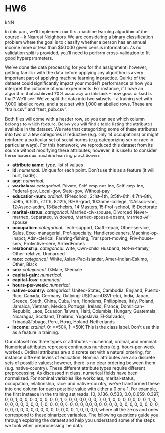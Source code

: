 # HW6

kNN

In this part, we’ll implement our first machine learning algorithm of the course – k Nearest Neighbors. We are considering a binary classification problem where the goal is to classify whether a person has an annual income more or less than $50,000 given census information. As no validation split is provided, you’ll need to perform cross-validation to fit good hyperparameters.

We’ve done the data processing for you for this assignment; however, getting familiar with the data before applying any algorithm is a very important part of applying machine learning in practice. Quirks of the dataset could significantly impact your model’s performance or how you interpret the outcome of your experiments. For instance, if I have an algorithm that achieved 70% accuracy on this task – how good or bad is that? We’ll see! We’ve split the data into two subsets – a training set with 7,000 labelled rows, and a test set with 1,000 unlabelled rows. These are “train.csv” and “test_pub.csv”.

Both files will come with a header row, so you can see which column belongs to which feature. Below you will find a table listing the attributes available in the dataset. We note that categorizing some of these attributes into two or a few categories is reductive (e.g. only 14 occupations) or might reinforce a particular set of social norms (e.g. categorizing sex or race in particular ways). For this homework, we reproduced this dataset from its source without modifying these attributes; however, it is useful to consider these issues as machine learning practitioners.

- **attribute name:** *type.* list of values
- **id:** *numerical.* Unique for each point. Don’t use this as a feature (it will hurt, badly).
- **age:** *numerical.*
- **workclass:** *categorical.* Private, Self-emp-not-inc, Self-emp-inc, Federal-gov, Local-gov, State-gov, Without-pay
- **education-num:** *ordinal.* 1:Preschool, 2:1st-4th, 3:5th-6th, 4:7th-8th, 5:9th, 6:10th, 7:11th, 8:12th, 9:HS-grad, 10:Some-college, 11:Assoc-voc, 12:Assoc-acdm, 13:Bachelors, 14:Masters, 15:Prof-school, 16:Doctorate
- **marital-status:** *categorical.* Married-civ-spouse, Divorced, Never-married, Separated, Widowed, Married-spouse-absent, Married-AF-spouse
- **occupation:** *categorical.* Tech-support, Craft-repair, Other-service, Sales, Exec-managerial, Prof-specialty, Handlerscleaners, Machine-op-inspct, Adm-clerical, Farming-fishing, Transport-moving, Priv-house-serv, Protective-serv, ArmedForces
- **relationship:** *categorical.* Wife, Own-child, Husband, Not-in-family, Other-relative, Unmarried
- **race:** *categorical.* White, Asian-Pac-Islander, Amer-Indian-Eskimo, Other, Black
- **sex:** *categorical.* 0:Male, 1:Female
- **capital-gain:** *numerical.*
- **capital-loss:** *numerical.*
- **hours-per-week:** *numerical.*
- **native-country:** *categorical.* United-States, Cambodia, England, Puerto-Rico, Canada, Germany, Outlying-US(GuamUSVI-etc), India, Japan, Greece, South, China, Cuba, Iran, Honduras, Philippines, Italy, Poland, Jamaica, Vietnam, Mexico,
Portugal, Ireland, France, Dominican-Republic, Laos, Ecuador, Taiwan, Haiti, Columbia, Hungary, Guatemala, Nicaragua,
Scotland, Thailand, Yugoslavia, El-Salvador, Trinada&Tobago, Peru, Hong, Holand-Netherlands
- **income:** *ordinal.* 0: <=50K, 1: >50K This is the class label. Don’t use this as a feature in training.

Our dataset has three types of attributes – numerical, ordinal, and nominal. Numerical attributes represent continuous numbers (e.g. hours-per-week worked). Ordinal attributes are a discrete set with a natural ordering, for instance different levels of education. Nominal attributes are also discrete sets of possible values; however, there is no clear ordering between them (e.g. native-country). These different attribute types require different preprocessing. As discussed in class, numerical fields have been normalized.
For nominal variables like workclass, marital-status, occupation, relationship, race, and native-country, we’ve transformed these into one column for each possible value with either a 0 or a 1. For example, the first instance in the training set reads: [0, 0.136, 0.533, 0.0, 0.659, 0.397, 0, 0, 1, 0, 0, 0, 0, 0, 0, 0, 0, 1, 0, 0, 0, 0,0, 0, 0, 0, 0, 1, 0, 0, 0, 0, 0, 0, 0, 1, 0, 0, 0, 0, 0, 0, 0, 0, 1, 0, 0, 0, 0, 0, 0, 0, 0, 0,0, 0, 0, 0, 0, 0, 0, 0, 0, 0, 0, 0, 0, 0, 0, 0, 0, 0, 0, 0, 0, 0, 0, 0, 0, 0, 0, 0, 1, 0, 0, 0,0] where all the zeros and ones correspond to these binarized variables. The following questions guide you through exploring the dataset and help you understand some of the steps we took when preprocessing the data.

